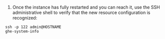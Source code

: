 1. Once the instance has fully restarted and you can reach it, use the SSH administrative shell to verify that the new resource configuration is recognized:

```shell
ssh -p 122 admin@HOSTNAME
ghe-system-info
```
